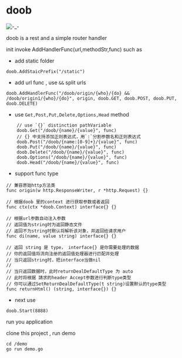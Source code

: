# doob
![-_-](https://travis-ci.org/fudali113/doob.svg?branch=master)

doob is a rest and a simple router handler

init invoke AddHandlerFunc(url,methodStr,func)
such as

* add static folder
```
doob.AddStaicPrefix("/static")
```

* add url func , use `&&` split urls
```
doob.AddHandlerFunc("/doob/origin/{who}/{do} && /doob/origin1/{who}/{do}", origin, doob.GET, doob.POST, doob.PUT, doob.DELETE)
```

* use `Get,Post,Put,Delete,Options,Head` method
```
    // use `{}` distinction pathVariable
	doob.Get("/doob/{name}/{value}", func)
    // {} 中支持添加正则表达式，用`:`分割参数名和正则表达式
	doob.Post("/doob/{name:[0-9]+}/{value}", func)
	doob.Put("/doob/{name}/{value}", func)
	doob.Delete("/doob/{name}/{value}", func)
	doob.Options("/doob/{name}/{value}", func)
	doob.Head("/doob/{name}/{value}", func)
```

* support func type
```
// 兼容原始http方法类
func origin(w http.ResponseWriter, r *http.Request) {}

// 根据doob 里的context 进行获取参数或者返回
func ctx(ctx *doob.Context) interface{} {}

// 根据url参数自动注入参数
// 返回值为string时为返回静态文件
// 返回不为string时默认将解析该对象，并返回给请求用户
func di(name, value string) interface{} {}

// 返回 string 是 type， interface{} 是你需要处理的数据
// 你的返回值将流向注册的返回值处理器进行匹配并处理
// 当只返回string时，把interface当做nil
//
// 当只返回数据时，此时returnDealDefaultType 为 auto
// 此时将根据 請求的header Accept参数进行判断type类型
// 你可以通过SetReturnDealDefaultType(t string)设置默认的type类型
func returnHtml() (string, interface{}) {}
```

* next use

```
doob.Start(8888)
```

run you application

clone this project , run demo
```
cd /demo
go run demo.go
```
